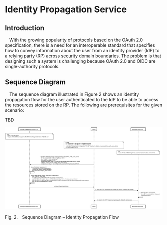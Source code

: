 # Identity Propagation Service

## Introduction

&emsp;With the growing popularity of protocols based on the OAuth 2.0 specification, there is a need for an interoperable standard that specifies how to convey information about the user from an identity provider (IdP) to a relying party (RP) across security domain boundaries. The problem is that designing such a system is challenging because OAuth 2.0 and OIDC are single-authority protocols.

## Sequence Diagram

&emsp;The sequence diagram illustrated in Figure&nbsp;2 shows an identity propagation flow for the user authenticated to the IdP to be able to access the resources stored on the RP. The following are prerequisites for the given scenario:

TBD

![Sequence Diagram](./images/identity-propagation-flow.svg)

<p class="figure">
Fig.&nbsp;2.&emsp;Sequence Diagram – Identity Propagation Flow
</p>


